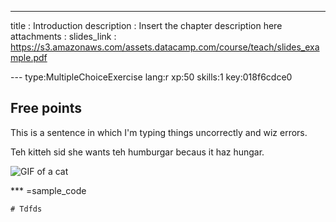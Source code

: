 ---
title       : Introduction
description : Insert the chapter description here
attachments :
  slides_link : https://s3.amazonaws.com/assets.datacamp.com/course/teach/slides_example.pdf

--- type:MultipleChoiceExercise lang:r xp:50 skills:1 key:018f6cdce0
## Free points

This is a sentence in which I'm typing things uncorrectly and wiz errors.

Teh kitteh sid she wants teh humburgar becaus it haz hungar.

![GIF of a cat](http://thecatapi.com/api/images/get?format=src&type=gif)

*** =sample_code
```{r}
# Tdfds


```